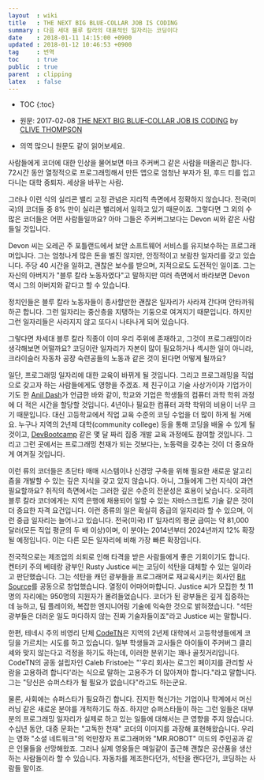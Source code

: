 ```yaml
---
layout  : wiki
title   : THE NEXT BIG BLUE-COLLAR JOB IS CODING
summary : 다음 세대 블루 칼라의 대표적인 일자리는 코딩이다
date    : 2018-01-11 14:15:00 +0900
updated : 2018-01-12 10:46:53 +0900
tag     : 번역
toc     : true
public  : true
parent  : clipping
latex   : false
---
```

* TOC
{:toc}

* 원문: 2017-02-08 [THE NEXT BIG BLUE-COLLAR JOB IS CODING](https://www.wired.com/2017/02/programming-is-the-new-blue-collar-job/ ) by [CLIVE THOMPSON](https://www.wired.com/author/clive-thompson/)
* 의역 많으니 원문도 같이 읽어보세요.

사람들에게 코더에 대한 인상을 물어보면 마크 주커버그 같은 사람을 떠올리곤 합니다.
72시간 동안 열정적으로 프로그래밍해서 만든 앱으로 엄청난 부자가 된,
후드 티를 입고 다니는 대학 중퇴자. 세상을 바꾸는 사람.

그러나 이런 식의 실리콘 밸리 고정 관념은 지리적 측면에서 정확하지 않습니다.
전국(미국)의 코더들 중 8% 만이 실리콘 밸리에서 일하고 있기 때문이죠.
그렇다면 그 외의 수많은 코더들은 어떤 사람들일까요?
아마 그들은 주커버그보다는 Devon 씨와 같은 사람들일 것입니다.

Devon 씨는 오레곤 주 포틀랜드에서 보안 소프트웨어 서비스를 유지보수하는 프로그래머입니다.
그는 엄청나게 많은 돈을 벌진 않지만, 안정적이고 보람찬 일자리를 갖고 있습니다.
주당 40 시간을 일하고, 괜찮은 보수를 받으며, 지적으로도 도전적인 일이죠.
그는 자신의 아버지가 "블루 칼라 노동자였다"고 말하지만 여러 측면에서 바라보면 Devon 역시 그의 아버지와 같다고 할 수 있습니다.

정치인들은 블루 칼라 노동자들이 종사할만한 괜찮은 일자리가 사라져 간다며 안타까워하곤 합니다.
그런 일자리는 중산층을 지탱하는 기둥으로 여겨지기 때문입니다.
하지만 그런 일자리들은 사라지지 않고 또다시 나타나게 되어 있습니다.

그렇다면 차세대 블루 칼라 직종이 이미 우리 주위에 존재하고, 그것이 프로그래밍이라 생각해보면 어떨까요?
코딩이란 일자리가 자본이 많이 필요하거나 섹시한 일이 아니라,
크라이슬러 자동차 공장 숙련공들의 노동과 같은 것이 된다면 어떻게 될까요?

일단, 프로그래밍 일자리에 대한 교육이 바뀌게 될 것입니다. 그리고 프로그래밍을 직업으로 갖고자 하는 사람들에게도 영향을 주겠죠. 제 친구이고 기술 사상가이자 기업가이기도 한 [Anil Dash](http://anildash.com )가 언급한 바와 같이,
학교와 기업은 학생들의 컴퓨터 과학 학위 과정에 더 적은 시간을 할당할 것입니다.
4년이나 필요한 컴퓨터 과학 학위의 비용이 너무 크기 때문입니다.
대신 고등학교에서 직업 교육 수준의 코딩 수업을 더 많이 하게 될 거에요.
누구나 지역의 2년제 대학(community college) 등을 통해 코딩을 배울 수 있게 될 것이고, [DevBootcamp](https://devbootcamp.com) 같은 몇 달 짜리 집중 개발 교육 과정에도 참여할 것입니다.
그리고 그런 곳에서는 프로그래밍 천재가 되는 것보다는, 노동력을 갖추는 것이 더 중요하게 여겨질 것입니다.

이런 류의 코더들은 초단타 매매 시스템이나 신경망 구축을 위해 필요한 새로운 알고리즘을 개발할 수 있는 깊은 지식을 갖고 있지 않습니다. 아니, 그들에게 그런 지식이 과연 필요할까요?  취직의 측면에서는 그러한 깊은 수준의 전문성은 효용이 낮습니다. 오히려 블루 칼라 코더에게는 지역 은행에 채용되어 일할 수 있는 자바스크립트 기술 같은 것이 더 중요한 자격 요건입니다. 이런 종류의 일은 확실히 중급의 일자리라 할 수 있으며, 이런 중급 일자리는 늘어나고 있습니다.
전국(미국) IT 일자리의 평균 급여는 약 81,000 달러(모든 직업 평균의 두 배 이상)이며,
이 분야는 2014년부터 2024년까지 12% 확장될 예정입니다. 이는 다른 모든 일자리에 비해 가장 빠른 확장입니다.

전국적으로는 제조업의 쇠퇴로 인해 타격을 받은 사람들에게 좋은 기회이기도 합니다.
켄터키 주의 베테랑 광부인 Rusty Justice 씨는 코딩이 석탄을 대체할 수 있는 일이라고 판단했습니다.
그는 석탄을 캐던 광부들을 프로그래머로 재교육시키는 회사인 [Bit Source](http://bitsourceky.com )를 공동으로 창업했습니다. 열정이 어마어마합니다.
Justice 씨가 모집한 첫 11명의 자리에는 950명의 지원자가 몰려들었습니다.
코더가 된 광부들은 깊게 집중하는 데 능하고, 팀 플레이와, 복잡한 엔지니어링 기술에 익숙한 것으로 밝혀졌습니다.
"석탄 광부들은 더러운 일도 마다하지 않는 진짜 기술자들이죠"라고 Justice 씨는 말합니다.

한편, 테네시 주의 비영리 단체 [CodeTN](http://codetn.org )은 지역의 2년제 대학에서 고등학생들에게 코딩을 가르치는 시도를 하고 있습니다.
일부 학생들과 교사들은 아이들이 주커버그 클리셰와 맞지 않는다고 걱정을 하기도 하는데, 이러한 분위기는 꽤나 골칫거리입니다.
CodeTN의 공동 설립자인 Caleb Fristoe는 "'우리 회사는 로그인 페이지를 관리할 사람을 고용하려 합니다'라는 식으로 말하는 고용주가 더 많아져야 합니다."라고 말합니다. 그는 "당신은 슈퍼스타가 될 필요가 없습니다"라고도 하는군요.

물론, 사회에는 슈퍼스타가 필요하긴 합니다.
진지한 혁신가는 기업이나 학계에서 머신 러닝 같은 새로운 분야를 개척하기도 하죠.
하지만 슈퍼스타들이 하는 그런 일들은 대부분의 프로그래밍 일자리가 실제로 하고 있는 일들에 대해서는 큰 영향을 주지 않습니다. 수십년 동안, 대중 문화는 "고독한 천재" 코더의 이미지를 과장해 표현해왔습니다.
우리는 영화 "소셜 네트워크"의 억만장자 프로그래머와 "MR.ROBOT" 미드의 주인공과 같은 인물들을 선망해왔죠.
그러나 실제 영웅들은 매일같이 출근해 괜찮은 공산품을 생산하는 사람들이라 할 수 있습니다.
자동차를 제조한다던가, 석탄을 캔다던가, 코딩하는 사람들 말이죠.

